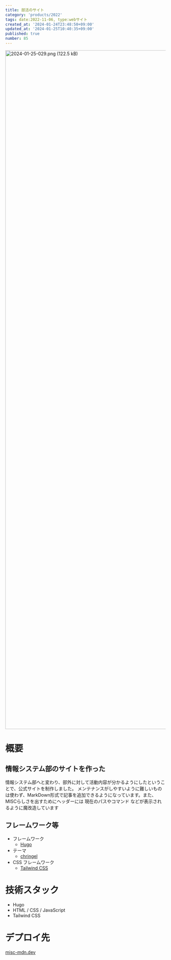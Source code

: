 ```yaml
---
title: 部活のサイト
category: 'products/2022'
tags: date:2022-11-06, type:webサイト
created_at: '2024-01-24T23:48:50+09:00'
updated_at: '2024-01-25T10:40:35+09:00'
published: true
number: 85
---
```


<img width="2128" alt="2024-01-25-029.png (122.5 kB)" src="/images/articles/85/a58cd4d1-8422-4cb5-9789-7e8f76886cf9.webp">


# 概要
## 情報システム部のサイトを作った
情報システム部へと変わり、部外に対して活動内容が分かるようにしたということで、公式サイトを制作しました。
メンテナンスがしやすいように難しいものは使わず、MarkDown形式で記事を追加できるようになっています。また、MISCらしさを出すためにヘッダーには 現在のパスやコマンド などが表示されるように魔改造しています

## フレームワーク等
- フレームワーク
  - [Hugo](https://gohugo.io/)
- テーマ
  - [chringel](https://themes.gohugo.io/themes/chringel-hugo-theme/)
- CSS フレームワーク
  - [Tailwind CSS](https://tailwindcss.com/)

# 技術スタック
- Hugo
- HTML / CSS / JavaScript
- Tailwind CSS

# デプロイ先
[misc-mdn.dev](https://misc-mdn.dev/)

